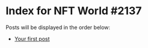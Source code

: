 # Index for NFT World #2137
Posts will be displayed in the order below:

- [Your first post](./001-first.md)

